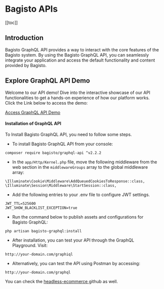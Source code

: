 # Bagisto APIs

[[toc]]

## Introduction

Bagisto GraphQL API provides a way to interact with the core features of the Bagisto system. By using the Bagisto GraphQL API, you can seamlessly integrate your application and access the default functionality and content provided by Bagisto.

## Explore GraphQL API Demo

Welcome to our API demo! Dive into the interactive showcase of our API functionalities to get a hands-on experience of how our platform works. Click the Link below to access the demo:

[Access GraphQL API Demo](https://demo.bagisto.com/mobikul-common/)

#### Installation of GraphQL API

To Install Bagisto GraphQL API, you need to follow some steps.

- To install Bagisto GraphQL API from your console:

~~~
composer require bagisto/graphql-api ^v2.2.2
~~~

- In the ```app/Http/Kernel.php``` file, move the following middleware from the web section in the ```middlewareGroups``` array to the global middleware array:

~~~
\Illuminate\Cookie\Middleware\AddQueuedCookiesToResponse::class,
\Illuminate\Session\Middleware\StartSession::class,
~~~

- Add the following entries to your .env file to configure JWT settings.

~~~
JWT_TTL=525600
JWT_SHOW_BLACKLIST_EXCEPTION=true
~~~

- Run the command below to publish assets and configurations for Bagisto GraphQL:

~~~
php artisan bagisto-graphql:install
~~~

- After installation, you can test your API through the GraphQL Playground. Visit:

~~~
http://your-domain.com/graphiql
~~~

- Alternatively, you can test the API using Postman by accessing:

~~~
http://your-domain.com/graphql
~~~

You can check the <a href="https://github.com/bagisto/headless-ecommerce/tree/v2.2.2"> headless-ecommerce </a> github as well.
